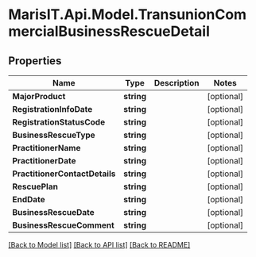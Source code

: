 
# MarisIT.Api.Model.TransunionCommercialBusinessRescueDetail

## Properties

Name | Type | Description | Notes
------------ | ------------- | ------------- | -------------
**MajorProduct** | **string** |  | [optional] 
**RegistrationInfoDate** | **string** |  | [optional] 
**RegistrationStatusCode** | **string** |  | [optional] 
**BusinessRescueType** | **string** |  | [optional] 
**PractitionerName** | **string** |  | [optional] 
**PractitionerDate** | **string** |  | [optional] 
**PractitionerContactDetails** | **string** |  | [optional] 
**RescuePlan** | **string** |  | [optional] 
**EndDate** | **string** |  | [optional] 
**BusinessRescueDate** | **string** |  | [optional] 
**BusinessRescueComment** | **string** |  | [optional] 

[[Back to Model list]](../README.md#documentation-for-models)
[[Back to API list]](../README.md#documentation-for-api-endpoints)
[[Back to README]](../README.md)

